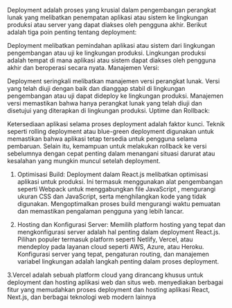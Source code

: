 Deployment adalah proses yang krusial dalam pengembangan perangkat lunak yang melibatkan penempatan aplikasi atau sistem ke lingkungan produksi atau server yang dapat diakses oleh pengguna akhir. Berikut adalah tiga poin penting tentang deployment:

Deployment melibatkan pemindahan aplikasi atau sistem dari lingkungan pengembangan atau uji ke lingkungan produksi. Lingkungan produksi adalah tempat di mana aplikasi atau sistem dapat diakses oleh pengguna akhir dan beroperasi secara nyata.
Manajemen Versi:

Deployment seringkali melibatkan manajemen versi perangkat lunak. Versi yang telah diuji dengan baik dan dianggap stabil di lingkungan pengembangan atau uji dapat dideploy ke lingkungan produksi. Manajemen versi memastikan bahwa hanya perangkat lunak yang telah diuji dan disetujui yang diterapkan di lingkungan produksi.
Uptime dan Rollback:

Ketersediaan aplikasi selama proses deployment adalah faktor kunci. Teknik seperti rolling deployment atau blue-green deployment digunakan untuk memastikan bahwa aplikasi tetap tersedia untuk pengguna selama pembaruan. Selain itu, kemampuan untuk melakukan rollback ke versi sebelumnya dengan cepat penting dalam menangani situasi darurat atau kesalahan yang mungkin muncul setelah deployment.

1. Optimisasi Build: Deployment dalam React.js melibatkan optimisasi aplikasi untuk produksi. Ini termasuk menggunakan alat pengembangan seperti Webpack untuk menggabungkan file JavaScript , mengurangi ukuran CSS dan JavaScript, serta menghilangkan kode yang tidak digunakan. Mengoptimalkan proses build mengurangi waktu pemuatan dan memastikan pengalaman pengguna yang lebih lancar.

2. Hosting dan Konfigurasi Server: Memilih platform hosting yang tepat dan mengkonfigurasi server adalah hal penting dalam deployment React.js. Pilihan populer termasuk platform seperti Netlify, Vercel, atau mendeploy pada layanan cloud seperti AWS, Azure, atau Heroku. Konfigurasi server yang tepat, pengaturan routing, dan manajemen variabel lingkungan adalah langkah penting dalam proses deployment.

3.Vercel adalah sebuah platform cloud yang dirancang khusus untuk deployment dan hosting aplikasi web dan situs web. menyediakan berbagai fitur yang memudahkan proses deployment dan hosting aplikasi React, Next.js, dan berbagai teknologi web modern lainnya
